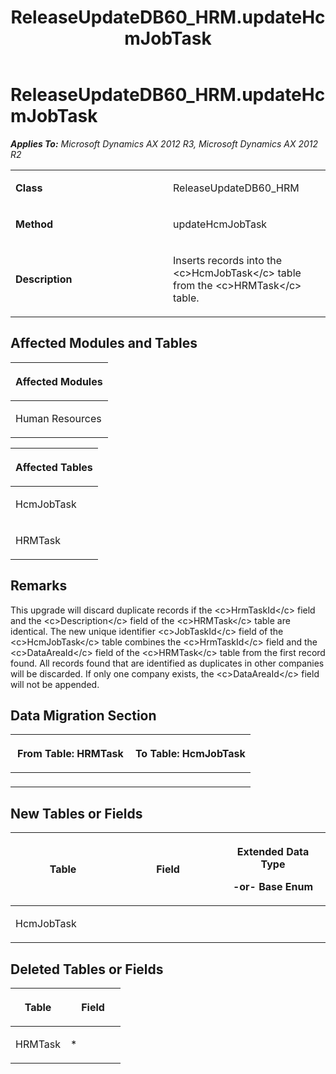 ﻿---
title: ReleaseUpdateDB60_HRM.updateHcmJobTask
TOCTitle: ReleaseUpdateDB60_HRM.updateHcmJobTask
ms:assetid: 57532c10-5990-e1b9-408b-b887c19afc54
ms:mtpsurl: https://msdn.microsoft.com/en-us/library/JJ736206(v=AX.60)
ms:contentKeyID: 49708381
ms.date: 05/18/2015
mtps_version: v=AX.60
---

# ReleaseUpdateDB60\_HRM.updateHcmJobTask 


_**Applies To:** Microsoft Dynamics AX 2012 R3, Microsoft Dynamics AX 2012 R2_

<table>
<colgroup>
<col style="width: 50%" />
<col style="width: 50%" />
</colgroup>
<tbody>
<tr class="odd">
<td><p><strong>Class</strong></p></td>
<td><p>ReleaseUpdateDB60_HRM</p></td>
</tr>
<tr class="even">
<td><p><strong>Method</strong></p></td>
<td><p>updateHcmJobTask</p></td>
</tr>
<tr class="odd">
<td><p><strong>Description</strong></p></td>
<td><p>Inserts records into the &lt;c&gt;HcmJobTask&lt;/c&gt; table from the &lt;c&gt;HRMTask&lt;/c&gt; table.</p></td>
</tr>
</tbody>
</table>


## Affected Modules and Tables

<table>
<colgroup>
<col style="width: 100%" />
</colgroup>
<thead>
<tr class="header">
<th><p>Affected Modules</p></th>
</tr>
</thead>
<tbody>
<tr class="odd">
<td><p>Human Resources</p></td>
</tr>
</tbody>
</table>


<table>
<colgroup>
<col style="width: 100%" />
</colgroup>
<thead>
<tr class="header">
<th><p>Affected Tables</p></th>
</tr>
</thead>
<tbody>
<tr class="odd">
<td><p>HcmJobTask</p></td>
</tr>
<tr class="even">
<td><p>HRMTask</p></td>
</tr>
</tbody>
</table>


## Remarks

This upgrade will discard duplicate records if the \<c\>HrmTaskId\</c\> field and the \<c\>Description\</c\> field of the \<c\>HRMTask\</c\> table are identical. The new unique identifier \<c\>JobTaskId\</c\> field of the \<c\>HcmJobTask\</c\> table combines the \<c\>HrmTaskId\</c\> field and the \<c\>DataAreaId\</c\> field of the \<c\>HRMTask\</c\> table from the first record found. All records found that are identified as duplicates in other companies will be discarded. If only one company exists, the \<c\>DataAreaId\</c\> field will not be appended.

## Data Migration Section

<table>
<colgroup>
<col style="width: 50%" />
<col style="width: 50%" />
</colgroup>
<thead>
<tr class="header">
<th><p>From Table: HRMTask</p></th>
<th><p>To Table: HcmJobTask</p></th>
</tr>
</thead>
<tbody>
<tr class="odd">
<td><p></p></td>
<td><p></p></td>
</tr>
</tbody>
</table>


## New Tables or Fields

<table>
<colgroup>
<col style="width: 33%" />
<col style="width: 33%" />
<col style="width: 33%" />
</colgroup>
<thead>
<tr class="header">
<th><p>Table</p></th>
<th><p>Field</p></th>
<th><p>Extended Data Type</p>
<p>-or- Base Enum</p></th>
</tr>
</thead>
<tbody>
<tr class="odd">
<td><p>HcmJobTask</p></td>
<td><p></p></td>
<td><p></p></td>
</tr>
</tbody>
</table>


## Deleted Tables or Fields

<table>
<colgroup>
<col style="width: 50%" />
<col style="width: 50%" />
</colgroup>
<thead>
<tr class="header">
<th><p>Table</p></th>
<th><p>Field</p></th>
</tr>
</thead>
<tbody>
<tr class="odd">
<td><p>HRMTask</p></td>
<td><p>*</p></td>
</tr>
</tbody>
</table>

  


